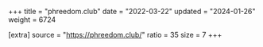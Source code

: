 +++
title = "phreedom.club"
date = "2022-03-22"
updated = "2024-01-26"
weight = 6724

[extra]
source = "https://phreedom.club/"
ratio = 35
size = 7
+++
